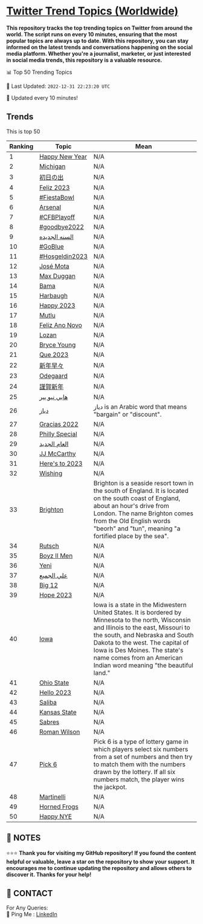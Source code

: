 [Twitter Trend Topics (Worldwide)](https://github.com/ErcinDedeoglu/Twitter-Trend-Topics)
==========

**This repository tracks the top trending topics on Twitter from around the world. 
The script runs on every 10 minutes, ensuring that the most popular topics are always up to date. 
With this repository, you can stay informed on the latest trends and conversations happening on the social media platform. 
Whether you're a journalist, marketer, or just interested in social media trends, this repository is a valuable resource.**


📊 Top 50 Trending Topics

📆 Last Updated: `2022-12-31 22:23:20 UTC`

🔧 Updated every 10 minutes!


## Trends

This is top 50

| Ranking | Topic | Mean |
| ------- | ------------ | ------------ |
| 1 | [Happy New Year](http://twitter.com/search?q=Happy+New+Year) | N/A |
| 2 | [Michigan](http://twitter.com/search?q=Michigan) | N/A |
| 3 | [初日の出](http://twitter.com/search?q=%e5%88%9d%e6%97%a5%e3%81%ae%e5%87%ba) | N/A |
| 4 | [Feliz 2023](http://twitter.com/search?q=Feliz+2023) | N/A |
| 5 | [#FiestaBowl](http://twitter.com/search?q=%23FiestaBowl) | N/A |
| 6 | [Arsenal](http://twitter.com/search?q=Arsenal) | N/A |
| 7 | [#CFBPlayoff](http://twitter.com/search?q=%23CFBPlayoff) | N/A |
| 8 | [#goodbye2022](http://twitter.com/search?q=%23goodbye2022) | N/A |
| 9 | [السنه الجديده](http://twitter.com/search?q=%d8%a7%d9%84%d8%b3%d9%86%d9%87+%d8%a7%d9%84%d8%ac%d8%af%d9%8a%d8%af%d9%87) | N/A |
| 10 | [#GoBlue](http://twitter.com/search?q=%23GoBlue) | N/A |
| 11 | [#Hosgeldin2023](http://twitter.com/search?q=%23Hosgeldin2023) | N/A |
| 12 | [José Mota](http://twitter.com/search?q=Jos%c3%a9+Mota) | N/A |
| 13 | [Max Duggan](http://twitter.com/search?q=Max+Duggan) | N/A |
| 14 | [Bama](http://twitter.com/search?q=Bama) | N/A |
| 15 | [Harbaugh](http://twitter.com/search?q=Harbaugh) | N/A |
| 16 | [Happy 2023](http://twitter.com/search?q=Happy+2023) | N/A |
| 17 | [Mutlu](http://twitter.com/search?q=Mutlu) | N/A |
| 18 | [Feliz Ano Novo](http://twitter.com/search?q=Feliz+Ano+Novo) | N/A |
| 19 | [Lozan](http://twitter.com/search?q=Lozan) | N/A |
| 20 | [Bryce Young](http://twitter.com/search?q=Bryce+Young) | N/A |
| 21 | [Que 2023](http://twitter.com/search?q=Que+2023) | N/A |
| 22 | [新年早々](http://twitter.com/search?q=%e6%96%b0%e5%b9%b4%e6%97%a9%e3%80%85) | N/A |
| 23 | [Odegaard](http://twitter.com/search?q=Odegaard) | N/A |
| 24 | [謹賀新年](http://twitter.com/search?q=%e8%ac%b9%e8%b3%80%e6%96%b0%e5%b9%b4) | N/A |
| 25 | [هابي نيو يير](http://twitter.com/search?q=%d9%87%d8%a7%d8%a8%d9%8a+%d9%86%d9%8a%d9%88+%d9%8a%d9%8a%d8%b1) | N/A |
| 26 | [دياز](http://twitter.com/search?q=%d8%af%d9%8a%d8%a7%d8%b2) | دياز is an Arabic word that means "bargain" or "discount". |
| 27 | [Gracias 2022](http://twitter.com/search?q=Gracias+2022) | N/A |
| 28 | [Philly Special](http://twitter.com/search?q=Philly+Special) | N/A |
| 29 | [العام الجديد](http://twitter.com/search?q=%d8%a7%d9%84%d8%b9%d8%a7%d9%85+%d8%a7%d9%84%d8%ac%d8%af%d9%8a%d8%af) | N/A |
| 30 | [JJ McCarthy](http://twitter.com/search?q=JJ+McCarthy) | N/A |
| 31 | [Here's to 2023](http://twitter.com/search?q=Here%27s+to+2023) | N/A |
| 32 | [Wishing](http://twitter.com/search?q=Wishing) | N/A |
| 33 | [Brighton](http://twitter.com/search?q=Brighton) | Brighton is a seaside resort town in the south of England. It is located on the south coast of England, about an hour's drive from London. The name Brighton comes from the Old English words "beorh" and "tun", meaning "a fortified place by the sea". |
| 34 | [Rutsch](http://twitter.com/search?q=Rutsch) | N/A |
| 35 | [Boyz II Men](http://twitter.com/search?q=Boyz+II+Men) | N/A |
| 36 | [Yeni](http://twitter.com/search?q=Yeni) | N/A |
| 37 | [علي الجميع](http://twitter.com/search?q=%d8%b9%d9%84%d9%8a+%d8%a7%d9%84%d8%ac%d9%85%d9%8a%d8%b9) | N/A |
| 38 | [Big 12](http://twitter.com/search?q=Big+12) | N/A |
| 39 | [Hope 2023](http://twitter.com/search?q=Hope+2023) | N/A |
| 40 | [Iowa](http://twitter.com/search?q=Iowa) | Iowa is a state in the Midwestern United States. It is bordered by Minnesota to the north, Wisconsin and Illinois to the east, Missouri to the south, and Nebraska and South Dakota to the west. The capital of Iowa is Des Moines. The state's name comes from an American Indian word meaning "the beautiful land." |
| 41 | [Ohio State](http://twitter.com/search?q=Ohio+State) | N/A |
| 42 | [Hello 2023](http://twitter.com/search?q=Hello+2023) | N/A |
| 43 | [Saliba](http://twitter.com/search?q=Saliba) | N/A |
| 44 | [Kansas State](http://twitter.com/search?q=Kansas+State) | N/A |
| 45 | [Sabres](http://twitter.com/search?q=Sabres) | N/A |
| 46 | [Roman Wilson](http://twitter.com/search?q=Roman+Wilson) | N/A |
| 47 | [Pick 6](http://twitter.com/search?q=Pick+6) | Pick 6 is a type of lottery game in which players select six numbers from a set of numbers and then try to match them with the numbers drawn by the lottery. If all six numbers match, the player wins the jackpot. |
| 48 | [Martinelli](http://twitter.com/search?q=Martinelli) | N/A |
| 49 | [Horned Frogs](http://twitter.com/search?q=Horned+Frogs) | N/A |
| 50 | [Happy NYE](http://twitter.com/search?q=Happy+NYE) | N/A |




## 📝 NOTES

⭐⭐⭐ **Thank you for visiting my GitHub repository! If you found the content helpful or valuable, leave a star on the repository to show your support. It encourages me to continue updating the repository and allows others to discover it. Thanks for your help!**

## 📨 CONTACT

 For Any Queries:  
            🏓 Ping Me : [LinkedIn](https://www.linkedin.com/in/ercindedeoglu/)